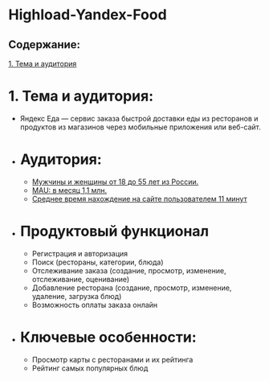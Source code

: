 # Highload-Yandex-Food

## Содержание:
[1. Тема и аудитория](#-1.-тема-и-аудитория)
# 1. Тема и аудитория: 
- Яндекс Еда — сервис заказа быстрой доставки еды из ресторанов и продуктов из магазинов через мобильные приложения или веб-сайт.

- # Аудитория:
  - [Мужчины и женщины от 18 до 55 лет из России.](https://www.similarweb.com/ru/website/eda.yandex/#demographics)
  - [MAU: в месяц 1,1 млн.](https://www.similarweb.com/ru/website/eda.yandex/#ranking)
  - [Среднее время нахождение на сайте пользователем 11 минут](https://www.similarweb.com/ru/website/eda.yandex/#ranking)
- # Продуктовый функционал
  - Регистрация и авторизация
  - Поиск (рестораны, категории, блюда)
  - Отслеживание заказа (создание, просмотр, изменение, отслеживание, оценивание)
  - Добавление ресторана (создание, просмотр, изменение, удаление, загрузка блюд)
  - Возможность оплаты заказа онлайн
- # Ключевые особенности:
  - Просмотр карты с ресторанами и их рейтинга
  - Рейтинг самых популярных блюд
